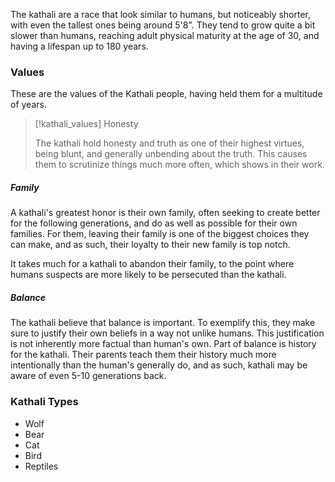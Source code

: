 The kathali are a race that look similar to humans, but noticeably shorter, with even the tallest ones being around 5'8". They tend to grow quite a bit slower than humans, reaching adult physical maturity at the age of 30, and having a lifespan up to 180 years.

### Values

These are the values of the Kathali people, having held them for a multitude of years.

> [!kathali_values] Honesty
>
> The kathali hold honesty and truth as one of their highest virtues, being blunt, and generally unbending about the truth. This causes them to scrutinize things much more often, which shows in their work. 

##### Family

A kathali's greatest honor is their own family, often seeking to create better for the following generations, and do as well as possible for their own families. For them, leaving their family is one of the biggest choices they can make, and as such, their loyalty to their new family is top notch.

It takes much for a kathali to abandon their family, to the point where humans suspects are more likely to be persecuted than the kathali.

##### Balance

The kathali believe that balance is important. To exemplify this, they make sure to justify their own beliefs in a way not unlike humans.  This justification is not inherently more factual than human's own. Part of balance is history for the kathali. Their parents teach them their history much more intentionally than the human's generally do, and as such, kathali may be aware of even 5-10 generations back.


### Kathali Types

- Wolf
- Bear
- Cat
- Bird
- Reptiles